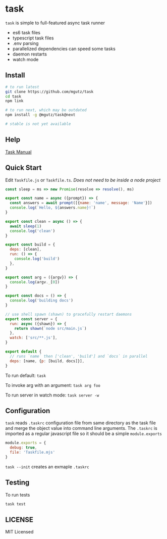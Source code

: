 # task

`task` is simple to full-featured async task runner

* es6 task files
* typescript task files
* .env parsing
* parallelized dependencies can speed some tasks
* daemon restarts
* watch mode

## Install

```sh
# to run latest
git clone https://github.com/mgutz/task
cd task
npm link

# to run next, which may be outdated
npm install -g @mgutz/task@next

# stable is not yet available
```

## Help

[Task Manual](docs/tasks.md)

## Quick Start

Edit `Taskfile.js` or `Taskfile.ts`. _Does not need to be inside a node project_

```js
const sleep = ms => new Promise(resolve => resolve(), ms)

export const name = async ({prompt}) => {
  const answers = await prompt([{name: 'name', message: 'Name'}])
  console.log(`Hello, ${answers.name}!`)
}

export const clean = async () => {
  await sleep(1)
  console.log('clean')
}

export const build = {
  deps: [clean],
  run: () => {
    console.log('build')
  },
}

export const arg = ({argv}) => {
  console.log(argv._[0])
}

export const docs = () => {
  console.log('building docs')
}

// use shell spawn (shawn) to gracefully restart daemons
export const server = {
  run: async ({shawn}) => {
    return shawn(`node src/main.js`)
  },
  watch: ['src/**.js'],
}

export default {
  // runs `name` then ['clean', 'build'] and `docs` in parallel
  deps: [name, {p: [build, docs]}],
}
```

To run default: `task`

To invoke arg with an argument: `task arg foo`

To run server in watch mode: `task server -w`

## Configuration

`task` reads `.taskrc` configuration file from same directory as the task file
and merge the object value into command line arguments. The `.taskrc` is
imported as a regular javascript file so it should be a simple `module.exports`

```js
module.exports = {
  debug: true,
  file: 'Taskfile.mjs'
}
```

`task --init` creates an exmaple `.taskrc`


## Testing

To run tests

```sh
task test
```

## LICENSE

MIT Licensed
